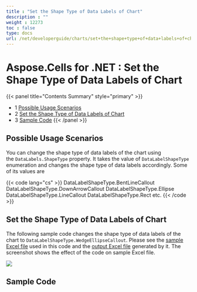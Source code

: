 ```yaml
---
title : "Set the Shape Type of Data Labels of Chart" 
description : "" 
weight : 12273 
toc : false
type: docs
url: /net/developerguide/charts/set+the+shape+type+of+data+labels+of+chart/
---
```


# Aspose.Cells for .NET : Set the Shape Type of Data Labels of Chart


{{< panel title="Contents Summary" style="primary" >}}
*   1 [Possible Usage Scenarios](#possible-usage-scenarios)
*   2 [Set the Shape Type of Data Labels of Chart](#set-the-shape-type-of-data-labels-of-chart)
*   3 [Sample Code](#sample-code)
{{< /panel >}}
 

## Possible Usage Scenarios

You can change the shape type of data labels of the chart using the `DataLabels.ShapeType` property. It takes the value of `DataLabelShapeType` enumeration and changes the shape type of data labels accordingly. Some of its values are

{{< code lang="cs" >}}
DataLabelShapeType.BentLineCallout
DataLabelShapeType.DownArrowCallout
DataLabelShapeType.Ellipse
DataLabelShapeType.LineCallout
DataLabelShapeType.Rect
etc.
{{< /code >}}

## Set the Shape Type of Data Labels of Chart

The following sample code changes the shape type of data labels of the chart to `DataLabelShapeType.WedgeEllipseCallout`. Please see the [sample Excel file](https://docs2.aspose.com/cells/net/attachments/60229093/60489778.xlsx) used in this code and the [output Excel file](https://docs2.aspose.com/cells/net/attachments/60229093/60489779.xlsx) generated by it. The screenshot shows the effect of the code on sample Excel file. 

![](https://docs2.aspose.com/cells/net/attachments/60229093/60489792.png)

## Sample Code

